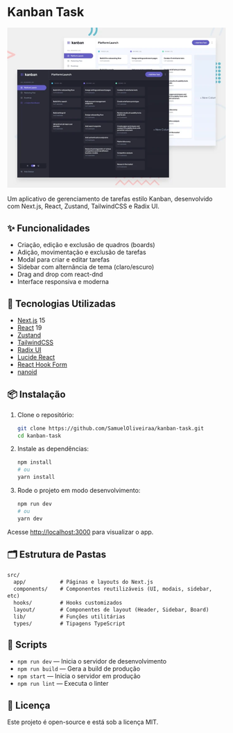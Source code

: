 # Kanban Task

![Imagem do Projeto Kanban Task](public/og-image.webp)

Um aplicativo de gerenciamento de tarefas estilo Kanban, desenvolvido com Next.js, React, Zustand, TailwindCSS e Radix UI.

## ✨ Funcionalidades

- Criação, edição e exclusão de quadros (boards)
- Adição, movimentação e exclusão de tarefas
- Modal para criar e editar tarefas
- Sidebar com alternância de tema (claro/escuro)
- Drag and drop com react-dnd
- Interface responsiva e moderna

## 🚀 Tecnologias Utilizadas

- [Next.js](https://nextjs.org/) 15
- [React](https://react.dev/) 19
- [Zustand](https://zustand-demo.pmnd.rs/)
- [TailwindCSS](https://tailwindcss.com/)
- [Radix UI](https://www.radix-ui.com/)
- [Lucide React](https://lucide.dev/)
- [React Hook Form](https://react-hook-form.com/)
- [nanoid](https://github.com/ai/nanoid)

## 📦 Instalação

1. Clone o repositório:
   ```bash
   git clone https://github.com/SamuelOliveiraa/kanban-task.git
   cd kanban-task
   ```
2. Instale as dependências:
   ```bash
   npm install
   # ou
   yarn install
   ```
3. Rode o projeto em modo desenvolvimento:
   ```bash
   npm run dev
   # ou
   yarn dev
   ```

Acesse [http://localhost:3000](http://localhost:3000) para visualizar o app.

## 🗂 Estrutura de Pastas

```
src/
  app/           # Páginas e layouts do Next.js
  components/    # Componentes reutilizáveis (UI, modais, sidebar, etc)
  hooks/         # Hooks customizados
  layout/        # Componentes de layout (Header, Sidebar, Board)
  lib/           # Funções utilitárias
  types/         # Tipagens TypeScript
```

## 📝 Scripts

- `npm run dev` — Inicia o servidor de desenvolvimento
- `npm run build` — Gera a build de produção
- `npm start` — Inicia o servidor em produção
- `npm run lint` — Executa o linter

## 📄 Licença

Este projeto é open-source e está sob a licença MIT.
